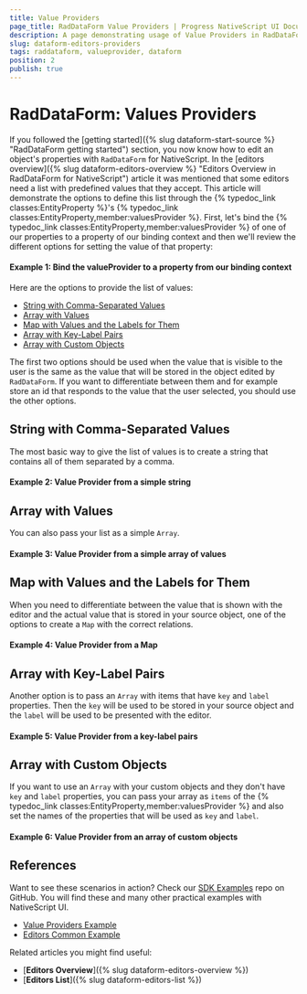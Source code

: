 ```yaml
---
title: Value Providers
page_title: RadDataForm Value Providers | Progress NativeScript UI Documentation
description: A page demonstrating usage of Value Providers in RadDataForm for NativeScript.
slug: dataform-editors-providers
tags: raddataform, valueprovider, dataform
position: 2
publish: true
---
```


# RadDataForm: Values Providers

If you followed the [getting started]({% slug dataform-start-source %} "RadDataForm getting started") section, you now know how to edit an object's properties with `RadDataForm` for NativeScript. In the [editors overview]({% slug dataform-editors-overview %} "Editors Overview in RadDataForm for NativeScript") article it was mentioned that some editors need a list with predefined values that they accept. This article will demonstrate the options to define this list through the {% typedoc_link classes:EntityProperty %}'s {% typedoc_link classes:EntityProperty,member:valuesProvider %}. First, let's bind the {% typedoc_link classes:EntityProperty,member:valuesProvider %} of one of our properties to a property of our binding context and then we'll review the different options for setting the value of that property:

#### Example 1: Bind the valueProvider to a property from our binding context

<snippet id='dataform-value-providers-xml'/>

Here are the options to provide the list of values:

* [String with Comma-Separated Values](#string-with-comma-separated-values)
* [Array with Values](#array-with-values)
* [Map with Values and the Labels for Them](#map-with-values-and-the-labels-for-them)
* [Array with Key-Label Pairs](#array-with-key-label-pairs)
* [Array with Custom Objects](#array-with-custom-objects)

The first two options should be used when the value that is visible to the user is the same as the value that will be stored in the object edited by `RadDataForm`. If you want to differentiate between them and for example store an id that responds to the value that the user selected, you should use the other options.

## String with Comma-Separated Values

The most basic way to give the list of values is to create a string that contains all of them separated by a comma.

#### Example 2: Value Provider from a simple string

<snippet id='dataform-valueprovider-string'/>

## Array with Values

You can also pass your list as a simple `Array`.

#### Example 3: Value Provider from a simple array of values

<snippet id='dataform-valueprovider-array'/>

## Map with Values and the Labels for Them

When you need to differentiate between the value that is shown with the editor and the actual value that is stored in your source object, one of the options to create a `Map` with the correct relations.

#### Example 4: Value Provider from a Map

<snippet id='dataform-valueprovider-map'/>

## Array with Key-Label Pairs

Another option is to pass an `Array` with items that have `key` and `label` properties. Then the `key` will be used to be stored in your source object and the `label` will be used to be presented with the editor.

#### Example 5: Value Provider from a key-label pairs

<snippet id='dataform-valueprovider-pairsarray'/>

## Array with Custom Objects

If you want to use an `Array` with your custom objects and they don't have `key` and `label` properties, you can pass your array as `items` of the {% typedoc_link classes:EntityProperty,member:valuesProvider %} and also set the names of the properties that will be used as `key` and `label`.

#### Example 6: Value Provider from an array of custom objects

<snippet id='dataform-valueprovider-customarray'/>

## References

Want to see these scenarios in action?
Check our [SDK Examples](https://github.com/telerik/nativescript-ui-samples) repo on GitHub. You will find these and many other practical examples with NativeScript UI.

* [Value Providers Example](https://github.com/telerik/nativescript-ui-samples/tree/master/dataform/app/examples/value-providers)
* [Editors Common Example](https://github.com/telerik/nativescript-ui-samples/tree/master/dataform/app/examples/editors)

Related articles you might find useful:

* [**Editors Overview**]({% slug dataform-editors-overview %})
* [**Editors List**]({% slug dataform-editors-list %})
